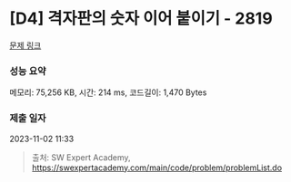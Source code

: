 # [D4] 격자판의 숫자 이어 붙이기 - 2819 

[문제 링크](https://swexpertacademy.com/main/code/problem/problemDetail.do?contestProbId=AV7I5fgqEogDFAXB) 

### 성능 요약

메모리: 75,256 KB, 시간: 214 ms, 코드길이: 1,470 Bytes

### 제출 일자

2023-11-02 11:33



> 출처: SW Expert Academy, https://swexpertacademy.com/main/code/problem/problemList.do